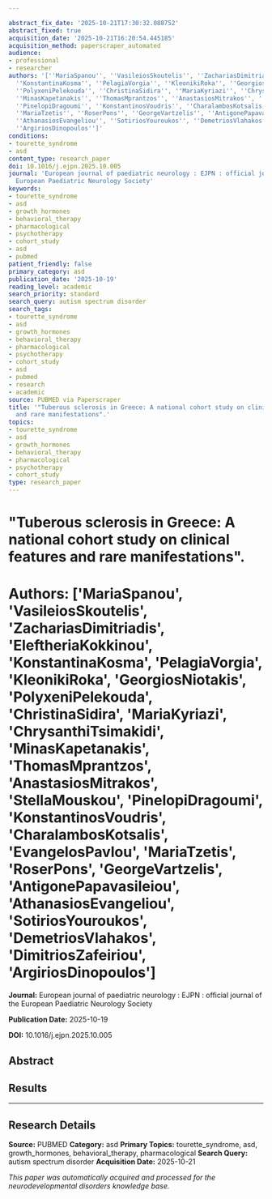 ```yaml
---

abstract_fix_date: '2025-10-21T17:30:32.088752'
abstract_fixed: true
acquisition_date: '2025-10-21T16:20:54.445185'
acquisition_method: paperscraper_automated
audience:
- professional
- researcher
authors: '[''MariaSpanou'', ''VasileiosSkoutelis'', ''ZachariasDimitriadis'', ''EleftheriaKokkinou'',
  ''KonstantinaKosma'', ''PelagiaVorgia'', ''KleonikiRoka'', ''GeorgiosNiotakis'',
  ''PolyxeniPelekouda'', ''ChristinaSidira'', ''MariaKyriazi'', ''ChrysanthiTsimakidi'',
  ''MinasKapetanakis'', ''ThomasMprantzos'', ''AnastasiosMitrakos'', ''StellaMouskou'',
  ''PinelopiDragoumi'', ''KonstantinosVoudris'', ''CharalambosKotsalis'', ''EvangelosPavlou'',
  ''MariaTzetis'', ''RoserPons'', ''GeorgeVartzelis'', ''AntigonePapavasileiou'',
  ''AthanasiosEvangeliou'', ''SotiriosYouroukos'', ''DemetriosVlahakos'', ''DimitriosZafeiriou'',
  ''ArgiriosDinopoulos'']'
conditions:
- tourette_syndrome
- asd
content_type: research_paper
doi: 10.1016/j.ejpn.2025.10.005
journal: 'European journal of paediatric neurology : EJPN : official journal of the
  European Paediatric Neurology Society'
keywords:
- tourette_syndrome
- asd
- growth_hormones
- behavioral_therapy
- pharmacological
- psychotherapy
- cohort_study
- asd
- pubmed
patient_friendly: false
primary_category: asd
publication_date: '2025-10-19'
reading_level: academic
search_priority: standard
search_query: autism spectrum disorder
search_tags:
- tourette_syndrome
- asd
- growth_hormones
- behavioral_therapy
- pharmacological
- psychotherapy
- cohort_study
- asd
- pubmed
- research
- academic
source: PUBMED via Paperscraper
title: '"Tuberous sclerosis in Greece: A national cohort study on clinical features
  and rare manifestations".'
topics:
- tourette_syndrome
- asd
- growth_hormones
- behavioral_therapy
- pharmacological
- psychotherapy
- cohort_study
type: research_paper
---
```




# "Tuberous sclerosis in Greece: A national cohort study on clinical features and rare manifestations".

# **Authors:** ['MariaSpanou', 'VasileiosSkoutelis', 'ZachariasDimitriadis', 'EleftheriaKokkinou', 'KonstantinaKosma', 'PelagiaVorgia', 'KleonikiRoka', 'GeorgiosNiotakis', 'PolyxeniPelekouda', 'ChristinaSidira', 'MariaKyriazi', 'ChrysanthiTsimakidi', 'MinasKapetanakis', 'ThomasMprantzos', 'AnastasiosMitrakos', 'StellaMouskou', 'PinelopiDragoumi', 'KonstantinosVoudris', 'CharalambosKotsalis', 'EvangelosPavlou', 'MariaTzetis', 'RoserPons', 'GeorgeVartzelis', 'AntigonePapavasileiou', 'AthanasiosEvangeliou', 'SotiriosYouroukos', 'DemetriosVlahakos', 'DimitriosZafeiriou', 'ArgiriosDinopoulos']

**Journal:** European journal of paediatric neurology : EJPN : official journal of the European Paediatric Neurology Society

**Publication Date:** 2025-10-19

**DOI:** 10.1016/j.ejpn.2025.10.005

## Abstract

## Results

---

## Research Details

**Source:** PUBMED
**Category:** asd
**Primary Topics:** tourette_syndrome, asd, growth_hormones, behavioral_therapy, pharmacological
**Search Query:** autism spectrum disorder
**Acquisition Date:** 2025-10-21

*This paper was automatically acquired and processed for the neurodevelopmental disorders knowledge base.*
